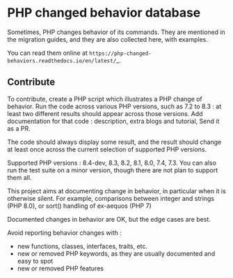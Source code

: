 # PHP changed behavior database

Sometimes, PHP changes behavior of its commands. They are mentioned in the migration guides, and they are also collected here, with examples.

You  can read them online at `https://php-changed-behaviors.readthedocs.io/en/latest/`_.

## Contribute

To contribute, create a PHP script which illustrates a PHP change of behavior. 
Run the code across various PHP versions, such as 7.2 to 8.3 : at least two different results should appear across those versions.
Add documentation for that code : description, extra blogs and tutorial, 
Send it as a PR.


The code should always display some result, and the result should change at least once across the current selection of supported PHP versions.

Supported PHP versions : 8.4-dev, 8.3, 8.2, 8.1, 8.0, 7.4, 7.3.
You can also run the test suite on a minor version, though there are not plan to support them all. 

This project aims at documenting change in behavior, in particular when it is otherwise silent. For example, comparisons between integer and strings (PHP 8.0), or sort() handling of ex-aequos (PHP 7)

Documented changes in behavior are OK, but the edge cases are best. 

Avoid reporting behavior changes with : 

+ new functions, classes, interfaces, traits, etc. 
+ new or removed PHP keywords, as they are usually documented and easy to spot
+ new or removed PHP features